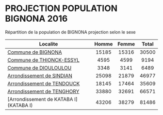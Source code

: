 # PROJECTION POPULATION BIGNONA 2016
	
Répartition de la population de BIGNONA projection selon le sexe
	
| Localite  | Homme | Femme | Total |
| --------- |:-----:|:-----:|:-----:|
| [Commune de BIGNONA](BIGNONA) | 15185 | 15316 | 30500 |
| [Commune de THIONCK-ESSYL](THIONCK-ESSYL) | 4595 | 4599 | 9194 |
| [Commune de DIOULOULOU](DIOULOULOU) | 3348 | 3141 | 6489 |
| [Arrondissement de SINDIAN](SINDIAN) | 25098 | 21879 | 46977 |
| [Arrondissement de TENDOUCK](TENDOUCK) | 18145 | 17464 | 35609 |
| [Arrondissement de TENGHORY](TENGHORY) | 33880 | 32691 | 66571 |
| [Arrondissement de KATABA I](KATABA I) | 43206 | 38279 | 81486 |
